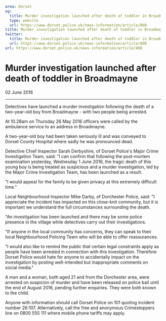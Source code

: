 ```yaml
area: Dorset
og:
  title: Murder investigation launched after death of toddler in Broadmayne
  type: website
  url: https://www.dorset.police.uk/news-information/article/808
title: Murder investigation launched after death of toddler in Broadmayne |
twitter:
  title: Murder investigation launched after death of toddler in Broadmayne
  url: https://www.dorset.police.uk/news-information/article/808
url: https://www.dorset.police.uk/news-information/article/808
```

# Murder investigation launched after death of toddler in Broadmayne

02 June 2016

* * *

Detectives have launched a murder investigation following the death of a two-year-old boy from Broadmayne - with two people being arrested.

At 10.28am on Thursday 26 May 2016 officers were called by the ambulance service to an address in Broadmayne.

A two-year-old boy had been taken seriously ill and was conveyed to Dorset County Hospital where sadly he was pronounced dead.

Detective Chief Inspector Sarah Derbyshire, of Dorset Police's Major Crime Investigation Team, said: "I can confirm that following the post-mortem examination yesterday, Wednesday 1 June 2016, the tragic death of this young boy is being treated as suspicious and a murder investigation, led by the Major Crime Investigation Team, has been launched as a result.

"I would appeal for the family to be given privacy at this extremely difficult time."

Local Neighbourhood Inspector Mike Darby, of Dorchester Police, said: "I appreciate the incident has impacted on this close-knit community, but it is important we understand the full circumstances surrounding the death.

"An investigation has been launched and there may be some police presence in the village while detectives carry out their investigations.

"If anyone in the local community has concerns, they can speak to their local Neighbourhood Policing Team who will be able to offer reassurances.

"I would also like to remind the public that certain legal constraints apply as people have been arrested in connection with this investigation. Therefore Dorset Police would hate for anyone to accidentally impact on the investigation by posting well-intended but inappropriate comments on social media."

A man and a woman, both aged 21 and from the Dorchester area, were arrested on suspicion of murder and have been released on police bail until the end of August 2016, pending further enquiries. They were both known to the child.

Anyone with information should call Dorset Police on 101 quoting incident number 26:107. Alternatively, call the free and anonymous Crimestoppers line on 0800 555 111 where mobile phone tariffs may apply.
